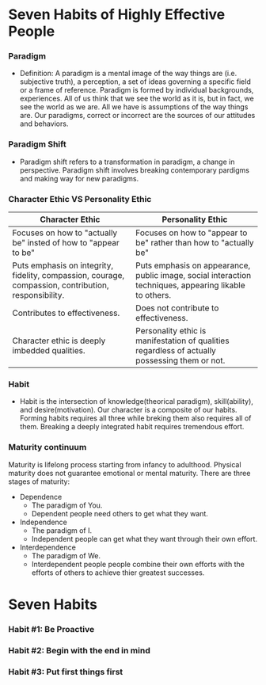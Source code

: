 # Seven Habits of Highly Effective People

### Paradigm
* Definition: A paradigm is a mental image of the way things are (i.e. subjective truth), a perception, a set of ideas governing a specific field or a frame of reference. Paradigm is formed by individual backgrounds, experiences. All of us think that we see the world as it is, but in fact, we see the world as we are. All we have is assumptions of the way things are. Our paradigms, correct or incorrect are the sources of our attitudes and behaviors.

### Paradigm Shift
* Paradigm shift refers to a transformation in paradigm, a change in perspective. Paradigm shift involves breaking contemporary pardigms and making way for new paradigms.

### Character Ethic VS Personality Ethic

| Character Ethic | Personality Ethic |
| ------ | ------ |
| Focuses on how to "actually be" insted of how to "appear to be" | Focuses on how to "appear to be" rather than how to "actually be" |
| Puts emphasis on integrity, fidelity, compassion, courage, compassion, contribution, responsibility. | Puts emphasis on appearance, public image, social interaction techniques, appearing likable to others. |
| Contributes to effectiveness. | Does not contribute to effectiveness. |
| Character ethic is deeply imbedded qualities. | Personality ethic is manifestation of qualities regardless of actually possessing them or not. |

### Habit

* Habit is the intersection of knowledge(theorical paradigm), skill(ability), and desire(motivation). Our character is a composite of our habits. Forming habits requires all three while breking them also requires all of them. Breaking a deeply integrated habit requires tremendous effort.

### Maturity continuum
Maturity is lifelong process starting from infancy to adulthood. Physical maturity does not guarantee emotional or mental maturity. There are three stages of maturity: 
* Dependence
   - The paradigm of You.
   - Dependent people need others to get what they want.
* Independence
   - The paradigm of I.
   - Independent people can get what they want through their own effort.
* Interdependence
   - The paradigm of We.
   - Interdependent people people combine their own efforts with the efforts of others to achieve thier greatest successes.
# Seven Habits

### Habit #1: Be Proactive

### Habit #2: Begin with the end in mind

### Habit #3: Put first things first